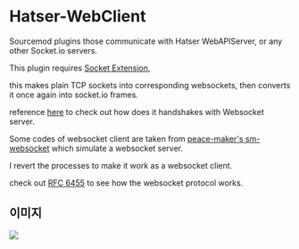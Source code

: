 # Hatser-WebClient
Sourcemod plugins those communicate with Hatser WebAPIServer, or any other Socket.io servers.

This plugin requires [Socket Extension](https://forums.alliedmods.net/showthread.php?t=67640),

this makes plain TCP sockets into corresponding websockets, then converts it once again into socket.io frames.

reference [here](https://forums.alliedmods.net/showthread.php?t=298782) to check out how does it handshakes with Websocket server.

Some codes of websocket client are taken from [peace-maker's sm-websocket](https://github.com/peace-maker/sm-websocket) which simulate a websocket server.

I revert the processes to make it work as a websocket client.

check out [RFC 6455](https://tools.ietf.org/html/rfc6455) to see how the websocket protocol works.

## 이미지
![](https://i.imgur.com/Dr5eWj8.gif)
